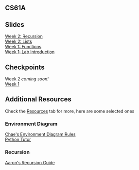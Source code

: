 ## CS61A 
## Slides
[Week 2: Recursion](https://docs.google.com/presentation/d/1B-hvO5HPiw34S5ufT046XXkt5ODg9QGnyihGzeWZfIU/edit?usp=sharing)  
[Week 2: Lists](https://docs.google.com/presentation/d/16dsgeonRhT5mk7PjcS6bn4SU4ITx6fkSd44sUfzZiCY/edit?usp=sharing)  
[Week 1: Functions](https://docs.google.com/presentation/d/11D0jETTiBHXR0SfcfOwJ6XKrEIufVom4D8DNm7Zxsfs/edit?usp=sharing)  
[Week 1: Lab Introduction](https://docs.google.com/presentation/d/1_WwyzMDFRmJ_v1YiBPMcz1USUS6MeTBI6JowVyLZYEw/edit?usp=sharing)  

## Checkpoints
Week 2 _coming soon!_  
[Week 1](https://goo.gl/forms/V7bhaXlGJ5ZvvM2q1)  

## Additional Resources
Check the [Resources](https://cs61a.org/resources.html) tab for more, here are some selected ones

### Environment Diagram
[Chae's Environment Diagram Rules](https://docs.google.com/presentation/d/15Ow4zLLNgvrmbh8A1JA350KV2JjfKTZBjq6-oFIJ-mM/edit?usp=sharing)  
[Python Tutor](http://pythontutor.com/visualize.html#mode=edit)

### Recursion
[Aaron's Recursion Guide](https://aaron_chen.gitbooks.io/divide-and-conquer/content/Heading1.html)

